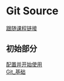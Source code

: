 # Git Source

[跟随课程链接](https://git-scm.com/book/zh/v2)

## 初始部分

[配置并开始使用](Git_开始使用.md) \
[Git_基础](Git_基础.md)
